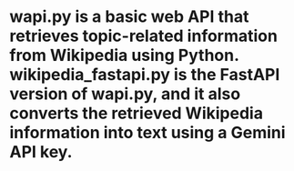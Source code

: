 # wapi.py is a basic web API that retrieves topic-related information from Wikipedia using Python. wikipedia_fastapi.py is the FastAPI version of wapi.py, and it also converts the retrieved Wikipedia information into text using a Gemini API key.
